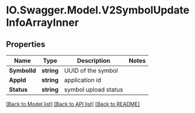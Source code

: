 # IO.Swagger.Model.V2SymbolUpdateInfoArrayInner
## Properties

Name | Type | Description | Notes
------------ | ------------- | ------------- | -------------
**SymbolId** | **string** | UUID of the symbol | 
**AppId** | **string** | application id | 
**Status** | **string** | symbol upload status | 

[[Back to Model list]](../README.md#documentation-for-models) [[Back to API list]](../README.md#documentation-for-api-endpoints) [[Back to README]](../README.md)

